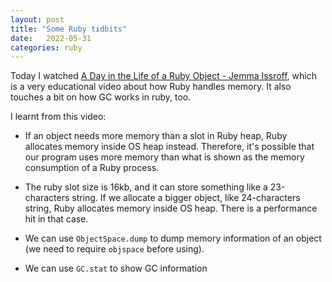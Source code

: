 ```yaml
---
layout: post
title: "Some Ruby tidbits"
date:   2022-05-31
categories: ruby
---
```


Today I watched [A Day in the Life of a Ruby Object - Jemma Issroff](https://www.youtube.com/watch?v=PuNbdfdFBjk),
which is a very educational video about how Ruby handles memory. It also touches
a bit on how GC works in ruby, too.

I learnt from this video:

- If an object needs more memory than a slot in Ruby heap, Ruby allocates memory
inside OS heap instead. Therefore, it's possible that our program uses more
memory than what is shown as the memory consumption of a Ruby process.

- The ruby slot size is 16kb, and it can store something like a 23-characters
string. If we allocate a bigger object, like 24-characters string, Ruby
allocates memory inside OS heap. There is a performance hit in that case.

- We can use `ObjectSpace.dump` to dump memory information of an object (we need
    to require `objspace` before using).

- We can use `GC.stat` to show GC information
